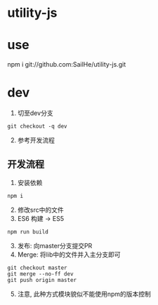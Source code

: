 # utility-js

# use
npm i git://github.com:SailHe/utility-js.git

# dev
1. 切至dev分支
```shell
git checkout -q dev
```
2. 参考开发流程

## 开发流程
1. 安装依赖
```shell
npm i
```
2. 修改src中的文件
3. ES6 构建 -> ES5
```shell
npm run build
```
3. 发布: 向master分支提交PR
4. Merge: 将lib中的文件并入主分支即可
```shell
git checkout master
git merge --no-ff dev
git push origin master
```
5. 注意, 此种方式模块貌似不能使用npm的版本控制
